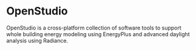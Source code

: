 OpenStudio
==========

OpenStudio is a cross-platform collection of software tools to support whole building energy modeling using EnergyPlus and advanced daylight analysis using Radiance.
